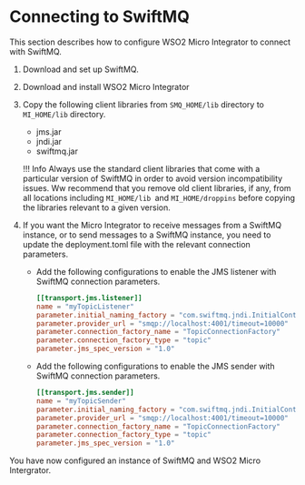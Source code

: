 # Connecting to SwiftMQ

This section describes how to configure WSO2 Micro Integrator to connect with SwiftMQ.

1. Download and set up SwiftMQ.
2. Download and install WSO2 Micro Integrator
3. Copy the following client libraries from `SMQ_HOME/lib` directory to `MI_HOME/lib` directory.

    -   jms.jar
    -   jndi.jar
    -   swiftmq.jar

    !!! Info
        Always use the standard client libraries that come with a particular version of SwiftMQ in order to avoid version incompatibility issues. Ww recommend that you remove old client libraries, if any, from all locations including `MI_HOME/lib `and `MI_HOME/droppins` before copying the libraries relevant to a given version.

4.  If you want the Micro Integrator to receive messages from a SwiftMQ instance, or to send messages to a SwiftMQ instance, you need to update the deployment.toml file with the relevant connection parameters.

    - Add the following configurations to enable the JMS listener with SwiftMQ connection parameters.
        ```toml
        [[transport.jms.listener]]
        name = "myTopicListener"
        parameter.initial_naming_factory = "com.swiftmq.jndi.InitialContextFactoryImpl"
        parameter.provider_url = "smqp://localhost:4001/timeout=10000"
        parameter.connection_factory_name = "TopicConnectionFactory"
        parameter.connection_factory_type = "topic"
        parameter.jms_spec_version = "1.0"
        ```

    - Add the following configurations to enable the JMS sender with SwiftMQ connection parameters.
        ```toml
        [[transport.jms.sender]]
        name = "myTopicSender"
        parameter.initial_naming_factory = "com.swiftmq.jndi.InitialContextFactoryImpl"
        parameter.provider_url = "smqp://localhost:4001/timeout=10000"
        parameter.connection_factory_name = "TopicConnectionFactory"
        parameter.connection_factory_type = "topic"
        parameter.jms_spec_version = "1.0"
        ```

You have now configured an instance of SwiftMQ and WSO2 Micro Intergrator.

